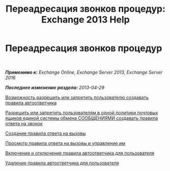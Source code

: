 ﻿---
title: 'Переадресация звонков процедур: Exchange 2013 Help'
TOCTitle: Переадресация звонков процедур
ms:assetid: a19cf331-4a83-4d8e-909e-9330911c7fa2
ms:mtpsurl: https://technet.microsoft.com/ru-ru/library/JJ863115(v=EXCHG.150)
ms:contentKeyID: 50556417
ms.date: 05/22/2018
mtps_version: v=EXCHG.150
ms.translationtype: MT
---

# Переадресация звонков процедур

 

_**Применимо к:** Exchange Online, Exchange Server 2013, Exchange Server 2016_

_**Последнее изменение раздела:** 2013-04-29_

[Возможность разрешить или запретить пользователю создавать правила автоответчика](https://docs.microsoft.com/ru-ru/exchange/voice-mail-unified-messaging/set-up-client-voice-mail-features/call-answering-rules)

[Разрешить или запретить пользователям в одной политики почтовых ящиков единой системы обмена СООБЩЕНИЯМИ создавать правила ответа на звонок](allow-or-prevent-users-in-the-same-um-mailbox-policy-from-creating-call-answering-rules-exchange-2013-help.md)

[Создание правила ответа на вызовы](https://docs.microsoft.com/ru-ru/exchange/voice-mail-unified-messaging/set-up-client-voice-mail-features/create-a-call-answering-rule)

[Просмотр правила ответа на вызовы и управление им](https://docs.microsoft.com/ru-ru/exchange/voice-mail-unified-messaging/set-up-client-voice-mail-features/view-and-manage-a-call-answering-rule)

[Включение и отключение правила автоответчика для пользователя](enable-or-disable-a-call-answering-rule-for-a-user-exchange-2013-help.md)

[Удаление правила автоответчика для пользователя](https://docs.microsoft.com/ru-ru/exchange/voice-mail-unified-messaging/set-up-client-voice-mail-features/remove-a-call-answering-rule-for-a-user)

